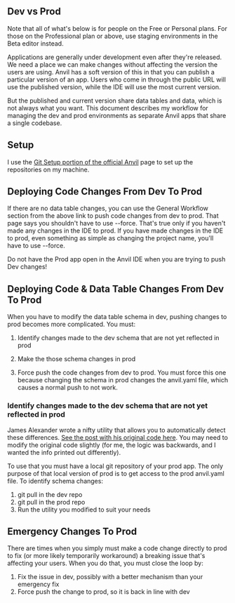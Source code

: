 ## Dev vs Prod

Note that all of what's below is for people on the Free or Personal plans.  For those on the Professional plan or above, use staging environments in the Beta editor instead.

Applications are generally under development even after they're released.  We need a place we can make changes without affecting the version the users are using.  Anvil has a soft version of this in that you can publish a particular version of an app.  Users who come in through the public URL will use the published version, while the IDE will use the most current version.  

But the published and current version share data tables and data, which is not always what you want.  This document describes my workflow for managing the dev and prod environments as separate Anvil apps that share a single codebase.

## Setup

I use the [Git Setup portion of the official Anvil](https://anvil.works/docs/how-to/development-production) page to set up the repositories on my machine.

## Deploying Code Changes From Dev To Prod

If there are no data table changes, you can use the General Workflow section from the above link to push code changes from dev to prod.  That page says you shouldn't have to use --force.  That's true only if you haven't made any changes in the IDE to prod.  If you have made changes in the IDE to prod, even something as simple as changing the project name, you'll have to use --force.

Do not have the Prod app open in the Anvil IDE when you are trying to push Dev changes!

## Deploying Code & Data Table Changes From Dev To Prod

When you have to modify the data table schema in dev, pushing changes to prod becomes more complicated.  You must:

1) Identify changes made to the dev schema that are not yet reflected in prod

2) Make the those schema changes in prod

3) Force push the code changes from dev to prod.  You must force this one because changing the schema in prod changes the anvil.yaml file, which causes a normal push to not work.

### Identify changes made to the dev schema that are not yet reflected in prod

James Alexander wrote a nifty utility that allows you to automatically detect these differences.  [See the post with his original code here](https://anvil.works/forum/t/dev-prod-workflow-data-tables/7400/14).  You may need to modify the original code slightly (for me, the logic was backwards, and I wanted the info printed out differently).  

To use that you must have a local git repository of your prod app.  The only purpose of that local version of prod is to get access to the prod anvil.yaml file.  To identify schema changes:

1) git pull in the dev repo
2) git pull in the prod repo
3) Run the utility you modified to suit your needs

## Emergency Changes To Prod

There are times when you simply must make a code change directly to prod to fix (or more likely temporarily workaround) a breaking issue that's affecting your users.  When you do that, you must close the loop by:

1) Fix the issue in dev, possibly with a better mechanism than your emergency fix
2) Force push the change to prod, so it is back in line with dev
